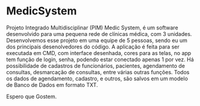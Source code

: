 # MedicSystem
Projeto Integrado Multidisciplinar (PIM)
Medic System, é um software desenvolvido para uma pequena rede de clínicas médica, com 3 unidades.
Desenvolvemos esse projeto em uma equipe de 5 pessoas, sendo eu um dos principais desenolvedores do código.
A aplicação é feita para ser executada em CMD, com interface desenhada, cores para as telas, no app tem função de login, senha, podendo estar conectado apenas 1 por vez.
Há possibilidade de cadastros de funcionários, pacientes, agendamento de consultas, desmarcação de consultas, entre várias outras funções. Todos os dados de agendamento, 
cadastro, e outros, são salvos em um modelo de Banco de Dados em formato TXT.

Espero que Gostem.
